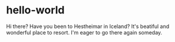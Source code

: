 # hello-world

Hi there?
Have you been to Hestheimar in Iceland?
It's beatiful and wonderful place to resort.
I'm eager to go there again someday.
